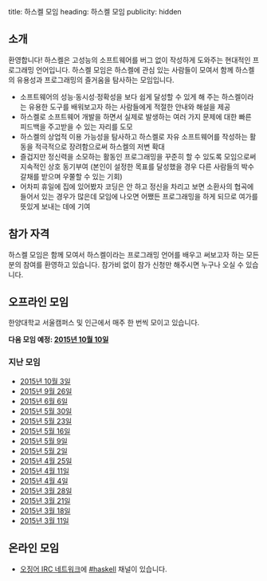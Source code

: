 title: 하스켈 모임
heading: 하스켈 모임
publicity: hidden

## 소개

환영합니다! 하스켈은 고성능의 소프트웨어를 버그 없이 작성하게 도와주는 현대적인 프로그래밍 언어입니다. 하스켈 모임은 하스켈에 관심 있는 사람들이 모여서 함께 하스켈의 유용성과 프로그래밍의 즐거움을 탐사하는 모임입니다.

- 소프트웨어의 성능·동시성·정확성을 보다 쉽게 달성할 수 있게 해 주는 하스켈이라는 유용한 도구를 배워보고자 하는 사람들에게 적절한 안내와 해설을 제공
- 하스켈로 소프트웨어 개발을 하면서 실제로 발생하는 여러 가지 문제에 대한 빠른 피드백을 주고받을 수 있는 자리를 도모
- 하스켈의 상업적 이용 가능성을 탐사하고 하스켈로 자유 소프트웨어를 작성하는 활동을 적극적으로 장려함으로써 하스켈의 저변 확대
- 즐겁지만 정신력을 소모하는 활동인 프로그래밍을 꾸준히 할 수 있도록 모임으로써 지속적인 상호 동기부여 (본인이 설정한 목표를 달성했을 경우 다른 사람들의 박수갈채를 받으며 우쭐할 수 있는 기회)
- 어차피 휴일에 집에 있어봤자 코딩은 안 하고 정신을 차리고 보면 소환사의 협곡에 들어서 있는 경우가 많은데 모임에 나오면 어쨌든 프로그래밍을 하게 되므로 여가를 뜻있게 보내는 데에 기여

## 참가 자격

하스켈 모임은 함께 모여서 하스켈이라는 프로그래밍 언어를 배우고 써보고자 하는 모든 분의 참여를 환영하고 있습니다. 참가비 없이 참가 신청만 해주시면 누구나 오실 수 있습니다.

## 오프라인 모임

한양대학교 서울캠퍼스 및 인근에서 매주 한 번씩 모이고 있습니다.

**다음 모임 예정: [2015년 10월 10일](/meetup/2015-10-10/)**

### 지난 모임

- [2015년 10월 3일](/meetup/2015-10-03/)
- [2015년 9월 26일](/meetup/2015-09-26/)
- [2015년 6월 6일](/meetup/2015-06-06/)
- [2015년 5월 30일](/meetup/2015-05-30/)
- [2015년 5월 23일](/meetup/2015-05-23/)
- [2015년 5월 16일](/meetup/2015-05-16/)
- [2015년 5월 9일](/meetup/2015-05-09/)
- [2015년 5월 2일](/meetup/2015-05-02/)
- [2015년 4월 25일](/meetup/2015-04-25/)
- [2015년 4월 11일](/meetup/2015-04-11/)
- [2015년 4월 4일](/meetup/2015-04-04/)
- [2015년 3월 28일](/meetup/2015-03-28/)
- [2015년 3월 21일](/meetup/2015-03-21/)
- [2015년 3월 18일](/meetup/2015-03-18/)
- [2015년 3월 11일](/meetup/2015-03-11/)

## 온라인 모임

- [오징어 IRC 네트워크](http://ozinger.org/)에 [#haskell](irc://irc.ozinger.org/#haskell) 채널이 있습니다.
